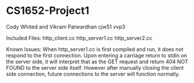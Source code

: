 CS1652-Project1
===============

Cody Whited and Vikram Patwardhan
cjw51
vvp3

Included Files:
http_client.cc
http_server1.cc
http_server2.cc

Known Issues:
When http_server1.cc is first compiled and run, it does not respond to the first connection. Upon entering a carriage return to stdin on the server side, it will interpret that as the GET request and return 404 NOT FOUND to the server side itself. However after manually closing the client side connection, future connections to the server will function normally. 
